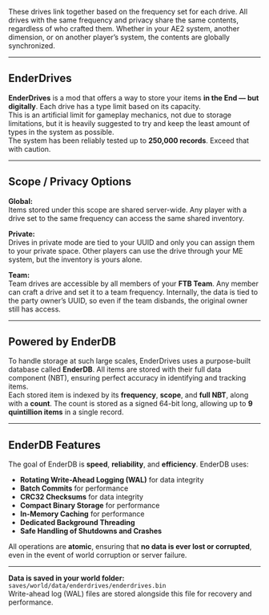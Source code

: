 These drives link together based on the frequency set for each drive. All drives with the same frequency and privacy share the same contents, regardless of who crafted them. Whether in your AE2 system, another dimension, or on another player’s system, the contents are globally synchronized.

***

## EnderDrives

**EnderDrives** is a mod that offers a way to store your items **in the End — but digitally**. Each drive has a type limit based on its capacity.  
This is an artificial limit for gameplay mechanics, not due to storage limitations, but it is heavily suggested to try and keep the least amount of types in the system as possible.  
The system has been reliably tested up to **250,000 records**.  Exceed that with caution.

***

## Scope / Privacy Options

**Global:**  
Items stored under this scope are shared server-wide. Any player with a drive set to the same frequency can access the same shared inventory.

**Private:**  
Drives in private mode are tied to your UUID and only you can assign them to your private space. Other players can use the drive through your ME system, but the inventory is yours alone.

**Team:**  
Team drives are accessible by all members of your **FTB Team**. Any member can craft a drive and set it to a team frequency. Internally, the data is tied to the party owner’s UUID, so even if the team disbands, the original owner still has access.

***

## Powered by EnderDB

To handle storage at such large scales, EnderDrives uses a purpose-built database called **EnderDB**. All items are stored with their full data component (NBT), ensuring perfect accuracy in identifying and tracking items.  
Each stored item is indexed by its **frequency**, **scope**, and **full NBT**, along with a **count**. The count is stored as a signed 64-bit long, allowing up to **9 quintillion items** in a single record.

***

## EnderDB Features

The goal of EnderDB is **speed**, **reliability**, and **efficiency**. EnderDB uses:

*   **Rotating Write-Ahead Logging (WAL)** for data integrity
*   **Batch Commits** for performance
*   **CRC32 Checksums** for data integrity
*   **Compact Binary Storage** for performance
*   **In-Memory Caching** for performance
*   **Dedicated Background Threading**
*   **Safe Handling of Shutdowns and Crashes**

All operations are **atomic**, ensuring that **no data is ever lost or corrupted**, even in the event of world corruption or server failure.

***

**Data is saved in your world folder:**  
`saves/world/data/enderdrives/enderdrives.bin`  
Write-ahead log (WAL) files are stored alongside this file for recovery and performance.
